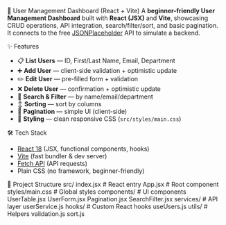 🚀 User Management Dashboard (React + Vite)
A **beginner-friendly User Management Dashboard** built with **React (JSX)** and **Vite**, showcasing CRUD operations, API integration, search/filter/sort, and basic pagination.  
It connects to the free [JSONPlaceholder](https://jsonplaceholder.typicode.com/) API to simulate a backend.

 ✨ Features
- 📋 **List Users** — ID, First/Last Name, Email, Department  
- ➕ **Add User** — client-side validation + optimistic update  
- ✏️ **Edit User** — pre-filled form + validation  
- ❌ **Delete User** — confirmation + optimistic update  
- 🔎 **Search & Filter** — by name/email/department  
- ↕️ **Sorting** — sort by columns  
- 📑 **Pagination** — simple UI (client-side)  
- 🎨 **Styling** — clean responsive CSS (`src/styles/main.css`)  

 🛠️ Tech Stack
- [React 18](https://reactjs.org/) (JSX, functional components, hooks)  
- [Vite](https://vitejs.dev/) (fast bundler & dev server)  
- [Fetch API](https://developer.mozilla.org/en-US/docs/Web/API/Fetch_API) (API requests)  
- Plain CSS (no framework, beginner-friendly)

 📂 Project Structure
 src/
    index.jsx # React entry
    App.jsx # Root component
    styles/main.css # Global styles
    components/ # UI components
       UserTable.jsx
       UserForm.jsx
       Pagination.jsx
       SearchFilter.jsx
       services/ # API layer
userService.js
hooks/ # Custom React hooks
useUsers.js
utils/ # Helpers
validation.js
sort.js
